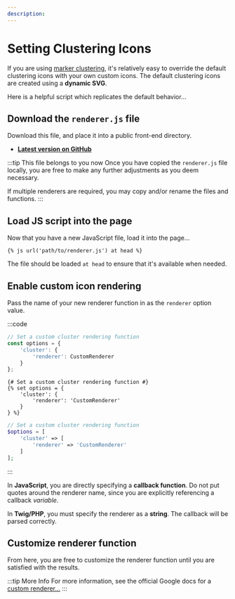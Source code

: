 ```yaml
---
description:
---
```


# Setting Clustering Icons

If you are using [marker clustering](/dynamic-maps/clustering-markers/), it's relatively easy to override the default clustering icons with your own custom icons. The default clustering icons are created using a **dynamic SVG**.

Here is a helpful script which replicates the default behavior...

## Download the `renderer.js` file

Download this file, and place it into a public front-end directory.

- [**Latest version on GitHub**](https://github.com/doublesecretagency/craft-googlemaps/blob/v4/docs/examples/js/renderer.js)

:::tip This file belongs to you now
Once you have copied the `renderer.js` file locally, you are free to make any further adjustments as you deem necessary.

If multiple renderers are required, you may copy and/or rename the files and functions.
:::

## Load JS script into the page

Now that you have a new JavaScript file, load it into the page...

```twig
{% js url('path/to/renderer.js') at head %}
```

The file should be loaded `at head` to ensure that it's available when needed.

## Enable custom icon rendering

Pass the name of your new renderer function in as the `renderer` option value.

:::code
```js
// Set a custom cluster rendering function
const options = {
    'cluster': {
        'renderer': CustomRenderer
    }
};
```
```twig
{# Set a custom cluster rendering function #}
{% set options = {
    'cluster': {
        'renderer': 'CustomRenderer'
    }
} %}
```
```php
// Set a custom cluster rendering function
$options = [
    'cluster' => [
        'renderer' => 'CustomRenderer'
    ]
];
```
:::

In **JavaScript**, you are directly specifying a **callback function**. Do not put quotes around the renderer name, since you are explicitly referencing a callback _variable_.

In **Twig/PHP**, you must specify the renderer as a **string**. The callback will be parsed correctly.

## Customize renderer function

From here, you are free to customize the renderer function until you are satisfied with the results.

:::tip More Info
For more information, see the official Google docs for a [custom renderer...](https://googlemaps.github.io/js-markerclusterer/interfaces/MarkerClustererOptions.html#renderer)
:::
